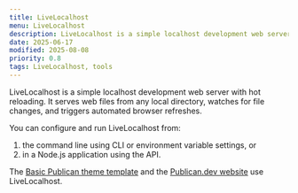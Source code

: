 ```yaml
---
title: LiveLocalhost
menu: LiveLocalhost
description: LiveLocalhost is a simple localhost development web server with hot reloading. You can run it from the command line or in a Node.js application.
date: 2025-06-17
modified: 2025-08-08
priority: 0.8
tags: LiveLocalhost, tools
---
```


LiveLocalhost is a simple localhost development web server with hot reloading. It serves web files from any local directory, watches for file changes, and triggers automated browser refreshes.

You can configure and run LiveLocalhost from:

1. the command line using CLI or environment variable settings, or
1. in a Node.js application using the API.

The [Basic Publican theme template](--ROOT--about/links/#basic-publican-theme) and the [Publican.dev website](--ROOT--about/links/#publicandev-website) use LiveLocalhost.
